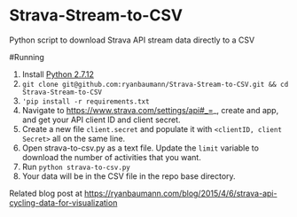 # Strava-Stream-to-CSV
Python script to download Strava API stream data directly to a CSV

#Running
1. Install [Python 2.7.12](https://www.python.org/downloads/release/python-2712/)
2. `git clone git@github.com:ryanbaumann/Strava-Stream-to-CSV.git && cd Strava-Stream-to-CSV`
3. `'pip install -r requirements.txt`
4. Navigate to https://www.strava.com/settings/api#_=_, create and app, and get your API client ID and client secret.
5. Create a new file `client.secret` and populate it with `<clientID, client Secret>` all on the same line.
6. Open strava-to-csv.py as a text file.  Update the `limit` variable to download the number of activities that you want.
7. Run `python strava-to-csv.py`
8. Your data will be in the CSV file in the repo base directory.

Related blog post at 
https://ryanbaumann.com/blog/2015/4/6/strava-api-cycling-data-for-visualization
